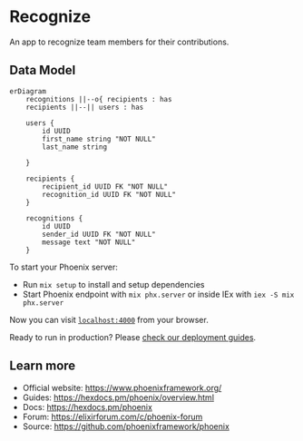 # Recognize

An app to recognize team members for their contributions.

## Data Model

```mermaid
erDiagram
	recognitions ||--o{ recipients : has
	recipients ||--|| users : has

	users {
		id UUID
		first_name string "NOT NULL"
		last_name string
	
	}
	
	recipients {
		recipient_id UUID FK "NOT NULL"
		recognition_id UUID FK "NOT NULL"
	}
	
	recognitions {
		id UUID
		sender_id UUID FK "NOT NULL"
		message text "NOT NULL"
	}
```

To start your Phoenix server:

  * Run `mix setup` to install and setup dependencies
  * Start Phoenix endpoint with `mix phx.server` or inside IEx with `iex -S mix phx.server`

Now you can visit [`localhost:4000`](http://localhost:4000) from your browser.

Ready to run in production? Please [check our deployment guides](https://hexdocs.pm/phoenix/deployment.html).

## Learn more

  * Official website: https://www.phoenixframework.org/
  * Guides: https://hexdocs.pm/phoenix/overview.html
  * Docs: https://hexdocs.pm/phoenix
  * Forum: https://elixirforum.com/c/phoenix-forum
  * Source: https://github.com/phoenixframework/phoenix
